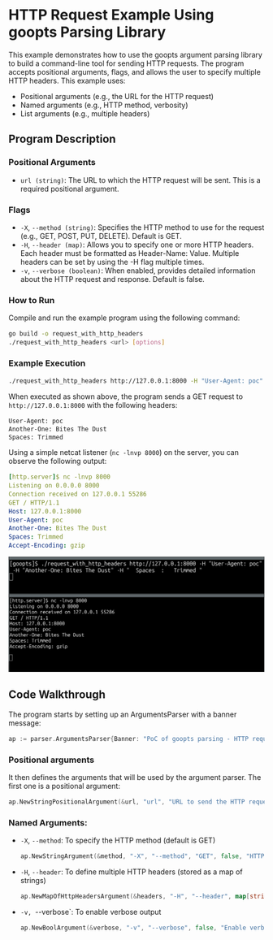 # HTTP Request Example Using goopts Parsing Library

This example demonstrates how to use the goopts argument parsing library to build a command-line tool for sending HTTP requests. The program accepts positional arguments, flags, and allows the user to specify multiple HTTP headers. This example uses:

- Positional arguments (e.g., the URL for the HTTP request)
- Named arguments (e.g., HTTP method, verbosity)
- List arguments (e.g., multiple headers)

## Program Description

### Positional Arguments

- `url (string)`: The URL to which the HTTP request will be sent. This is a required positional argument.

### Flags

- `-X`, `--method (string)`: Specifies the HTTP method to use for the request (e.g., GET, POST, PUT, DELETE). Default is GET.
- `-H`, `--header (map)`: Allows you to specify one or more HTTP headers. Each header must be formatted as Header-Name: Value. Multiple headers can be set by using the -H flag multiple times.
- `-v`, `--verbose (boolean)`: When enabled, provides detailed information about the HTTP request and response. Default is false.

### How to Run

Compile and run the example program using the following command:

```bash
go build -o request_with_http_headers
./request_with_http_headers <url> [options]
```

### Example Execution

```bash
./request_with_http_headers http://127.0.0.1:8000 -H "User-Agent: poc" -H "Another-One: Bites The Dust" -H "  Spaces  :   Trimmed "
```

When executed as shown above, the program sends a GET request to `http://127.0.0.1:8000` with the following headers:

```
User-Agent: poc
Another-One: Bites The Dust
Spaces: Trimmed
```

Using a simple netcat listener (`nc -lnvp 8000`) on the server, you can observe the following output:

```yaml
[http.server]$ nc -lnvp 8000
Listening on 0.0.0.0 8000
Connection received on 127.0.0.1 55286
GET / HTTP/1.1
Host: 127.0.0.1:8000
User-Agent: poc
Another-One: Bites The Dust
Spaces: Trimmed
Accept-Encoding: gzip
```

![](./assets/example.png)

## Code Walkthrough

The program starts by setting up an ArgumentsParser with a banner message:

```go
ap := parser.ArgumentsParser{Banner: "PoC of goopts parsing - HTTP request example v1.0 - by @podalirius_"}
```

### Positional arguments

It then defines the arguments that will be used by the argument parser. The first one is a positional argument:

```go
ap.NewStringPositionalArgument(&url, "url", "URL to send the HTTP request to.")
```

### Named Arguments:

- `-X`, `--method`: To specify the HTTP method (default is GET)
    ```go
    ap.NewStringArgument(&method, "-X", "--method", "GET", false, "HTTP request method (e.g., GET, POST, PUT, DELETE).")
    ```

- `-H`, `--header`: To define multiple HTTP headers (stored as a map of strings)
    ```go
    ap.NewMapOfHttpHeadersArgument(&headers, "-H", "--header", map[string]string{}, false, "Header for the request (can be specified multiple times). Example: -H 'Authorization: Bearer token'")
    ```

- `-v, `--verbose`: To enable verbose output
    ```go
    ap.NewBoolArgument(&verbose, "-v", "--verbose", false, "Enable verbose mode to see detailed request and response information.")
    ```


